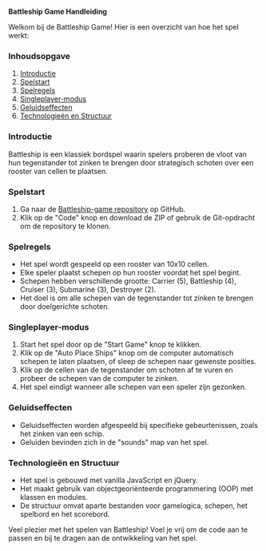 **Battleship Game Handleiding**

Welkom bij de Battleship Game! Hier is een overzicht van hoe het spel werkt:

### Inhoudsopgave
1. [Introductie](#introductie)
2. [Spelstart](#spelstart)
3. [Spelregels](#spelregels)
4. [Singleplayer-modus](#singleplayer-modus)
5. [Geluidseffecten](#geluidseffecten)
6. [Technologieën en Structuur](#technologieën-en-structuur)

### Introductie
Battleship is een klassiek bordspel waarin spelers proberen de vloot van hun tegenstander tot zinken te brengen door strategisch schoten over een rooster van cellen te plaatsen.

### Spelstart
1. Ga naar de [Battleship-game repository](https://github.com/jouw-gebruikersnaam/Battleship-game) op GitHub.
2. Klik op de "Code" knop en download de ZIP of gebruik de Git-opdracht om de repository te klonen.

### Spelregels
- Het spel wordt gespeeld op een rooster van 10x10 cellen.
- Elke speler plaatst schepen op hun rooster voordat het spel begint.
- Schepen hebben verschillende grootte: Carrier (5), Battleship (4), Cruiser (3), Submarine (3), Destroyer (2).
- Het doel is om alle schepen van de tegenstander tot zinken te brengen door doelgerichte schoten.

### Singleplayer-modus
1. Start het spel door op de "Start Game" knop te klikken.
2. Klik op de "Auto Place Ships" knop om de computer automatisch schepen te laten plaatsen, of sleep de schepen naar gewenste posities.
3. Klik op de cellen van de tegenstander om schoten af te vuren en probeer de schepen van de computer te zinken.
4. Het spel eindigt wanneer alle schepen van een speler zijn gezonken.

### Geluidseffecten
- Geluidseffecten worden afgespeeld bij specifieke gebeurtenissen, zoals het zinken van een schip.
- Geluiden bevinden zich in de "sounds" map van het spel.

### Technologieën en Structuur
- Het spel is gebouwd met vanilla JavaScript en jQuery.
- Het maakt gebruik van objectgeoriënteerde programmering (OOP) met klassen en modules.
- De structuur omvat aparte bestanden voor gamelogica, schepen, het spelbord en het scorebord.

Veel plezier met het spelen van Battleship! Voel je vrij om de code aan te passen en bij te dragen aan de ontwikkeling van het spel.
